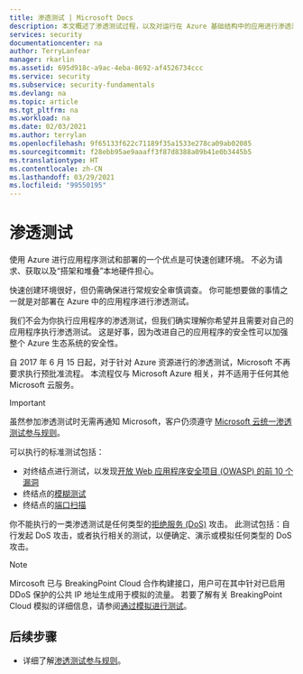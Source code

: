 ```yaml
---
title: 渗透测试 | Microsoft Docs
description: 本文概述了渗透测试过程，以及对运行在 Azure 基础结构中的应用进行渗透测试的方式。
services: security
documentationcenter: na
author: TerryLanfear
manager: rkarlin
ms.assetid: 695d918c-a9ac-4eba-8692-af4526734ccc
ms.service: security
ms.subservice: security-fundamentals
ms.devlang: na
ms.topic: article
ms.tgt_pltfrm: na
ms.workload: na
ms.date: 02/03/2021
ms.author: terrylan
ms.openlocfilehash: 9f65133f622c71189f35a1533e278ca09ab02085
ms.sourcegitcommit: f28ebb95ae9aaaff3f87d8388a09b41e0b3445b5
ms.translationtype: HT
ms.contentlocale: zh-CN
ms.lasthandoff: 03/29/2021
ms.locfileid: "99550195"
---
```

# <a name="penetration-testing"></a>渗透测试

使用 Azure 进行应用程序测试和部署的一个优点是可快速创建环境。 不必为请求、获取以及“搭架和堆叠”本地硬件担心。

快速创建环境很好，但仍需确保进行常规安全审慎调查。 你可能想要做的事情之一就是对部署在 Azure 中的应用程序进行渗透测试。

我们不会为你执行应用程序的渗透测试，但我们确实理解你希望并且需要对自己的应用程序执行渗透测试。 这是好事，因为改进自己的应用程序的安全性可以加强整个 Azure 生态系统的安全性。

自 2017 年 6 月 15 日起，对于针对 Azure 资源进行的渗透测试，Microsoft 不再要求执行预批准流程。 本流程仅与 Microsoft Azure 相关，并不适用于任何其他 Microsoft 云服务。

>[!IMPORTANT]
>虽然参加渗透测试时无需再通知 Microsoft，客户仍须遵守 [Microsoft 云统一渗透测试参与规则](https://technet.microsoft.com/mt784683)。

可以执行的标准测试包括：

* 对终结点进行测试，以发现[开放 Web 应用程序安全项目 (OWASP) 的前 10 个漏洞](https://www.owasp.org/index.php/Category:OWASP_Top_Ten_Project)
* 终结点的[模糊测试](https://cloudblogs.microsoft.com/microsoftsecure/2007/09/20/fuzz-testing-at-microsoft-and-the-triage-process/)
* 终结点的[端口扫描](https://en.wikipedia.org/wiki/Port_scanner)

你不能执行的一类渗透测试是任何类型的[拒绝服务 (DoS)](https://en.wikipedia.org/wiki/Denial-of-service_attack) 攻击。 此测试包括：自行发起 DoS 攻击，或者执行相关的测试，以便确定、演示或模拟任何类型的 DoS 攻击。

>[!Note]
>Mircosoft 已与 BreakingPoint Cloud 合作构建接口，用户可在其中针对已启用 DDoS 保护的公共 IP 地址生成用于模拟的流量。 若要了解有关 BreakingPoint Cloud 模拟的详细信息，请参阅[通过模拟进行测试](../../ddos-protection/test-through-simulations.md)。

## <a name="next-steps"></a>后续步骤

* 详细了解[渗透测试参与规则](https://www.microsoft.com/msrc/pentest-rules-of-engagement?rtc=2)。
